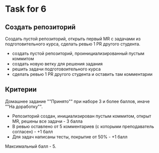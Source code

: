 # Task for 6

## Создать репозиторий

Создать пустой репозиторий, открыть первый MR с задачами из подготовительного курса, сделать ревью 1 PR другого студента.

- создать пустой репозиторий, проинициализированный пустым коммитом
- создать новую ветку для решения задания
- решить задачи подготовоительного курса
- сделать ревью 1 PR другого студента и оставить там комментарии

## Критерии

Домашнее задание ""Принято"" при наборе 3 и более баллов, иначе ""На доработку"".

- Репозиторий создан, инициализирован пустым коммитом, открыт MR, решены все задачи - 3 балла
- В ревью оставлено от 5 комментариев (с которыми преподаватель согласен) - +1 балл
- Для задач написаны тесты, покрытие от 50% - +1 балл

Максимальный балл - 5.
